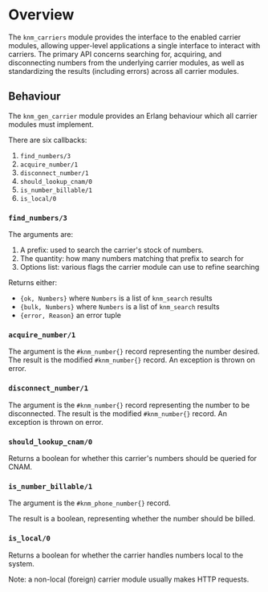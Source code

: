 # Overview

The `knm_carriers` module provides the interface to the enabled carrier modules, allowing upper-level applications a single interface to interact with carriers.
The primary API concerns searching for, acquiring, and disconnecting numbers from the underlying carrier modules, as well as standardizing the results (including errors) across all carrier modules.

## Behaviour

The `knm_gen_carrier` module provides an Erlang behaviour which all carrier modules must implement.

There are six callbacks:

1. `find_numbers/3`
2. `acquire_number/1`
3. `disconnect_number/1`
4. `should_lookup_cnam/0`
5. `is_number_billable/1`
6. `is_local/0`

### `find_numbers/3`

The arguments are:

1. A prefix: used to search the carrier's stock of numbers.
2. The quantity: how many numbers matching that prefix to search for
3. Options list: various flags the carrier module can use to refine searching

Returns either:
* `{ok, Numbers}` where `Numbers` is a list of `knm_search` results
* `{bulk, Numbers}` where `Numbers` is a list of `knm_search` results
* `{error, Reason}` an error tuple

### `acquire_number/1`

The argument is the `#knm_number{}` record representing the number desired.
The result is the modified `#knm_number{}` record.
An exception is thrown on error.

### `disconnect_number/1`

The argument is the `#knm_number{}` record representing the number to be disconnected.
The result is the modified `#knm_number{}` record.
An exception is thrown on error.

### `should_lookup_cnam/0`

Returns a boolean for whether this carrier's numbers should be queried for CNAM.

### `is_number_billable/1`

The argument is the `#knm_phone_number{}` record.

The result is a boolean, representing whether the number should be billed.

### `is_local/0`

Returns a boolean for whether the carrier handles numbers local to the system.

Note: a non-local (foreign) carrier module usually makes HTTP requests.
